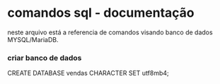 # comandos sql - documentação

neste arquivo está a referencia de comandos visando banco de dados MYSQL/MariaDB.

### criar banco de dados
CREATE DATABASE vendas CHARACTER SET utf8mb4;